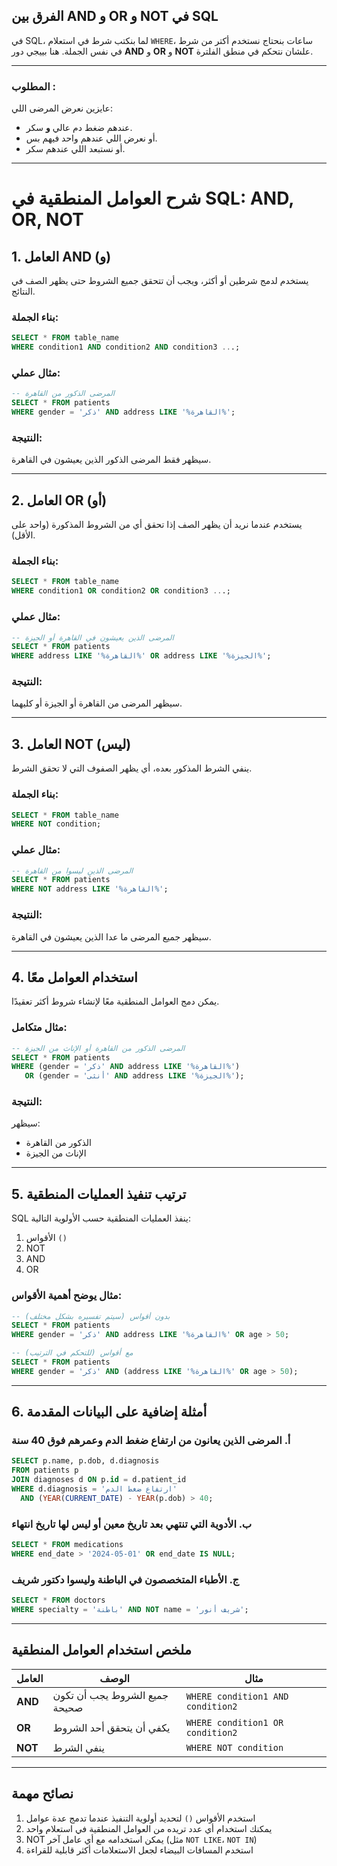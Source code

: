 ## الفرق بين AND و OR و NOT في SQL

في SQL، لما بنكتب شرط في استعلام `WHERE`، ساعات بنحتاج نستخدم أكتر من شرط في نفس الجملة. هنا بييجي دور **AND** و **OR** و **NOT** علشان نتحكم في منطق الفلترة.

---

### المطلوب :
عايزين نعرض المرضى اللي:
- عندهم ضغط دم عالي **و** سكر.
- أو نعرض اللي عندهم واحد فيهم بس.
- أو نستبعد اللي عندهم سكر.

---

# **شرح العوامل المنطقية في SQL: AND, OR, NOT**

## **1. العامل AND (و)**
يستخدم لدمج شرطين أو أكثر، ويجب أن تتحقق جميع الشروط حتى يظهر الصف في النتائج.

### **بناء الجملة:**
```sql
SELECT * FROM table_name 
WHERE condition1 AND condition2 AND condition3 ...;
```

### **مثال عملي:**
```sql
-- المرضى الذكور من القاهرة
SELECT * FROM patients
WHERE gender = 'ذكر' AND address LIKE '%القاهرة%';
```

### **النتيجة:**
سيظهر فقط المرضى الذكور الذين يعيشون في القاهرة.

---

## **2. العامل OR (أو)**
يستخدم عندما نريد أن يظهر الصف إذا تحقق أي من الشروط المذكورة (واحد على الأقل).

### **بناء الجملة:**
```sql
SELECT * FROM table_name 
WHERE condition1 OR condition2 OR condition3 ...;
```

### **مثال عملي:**
```sql
-- المرضى الذين يعيشون في القاهرة أو الجيزة
SELECT * FROM patients
WHERE address LIKE '%القاهرة%' OR address LIKE '%الجيزة%';
```

### **النتيجة:**
سيظهر المرضى من القاهرة أو الجيزة أو كليهما.

---

## **3. العامل NOT (ليس)**
ينفي الشرط المذكور بعده، أي يظهر الصفوف التي لا تحقق الشرط.

### **بناء الجملة:**
```sql
SELECT * FROM table_name 
WHERE NOT condition;
```

### **مثال عملي:**
```sql
-- المرضى الذين ليسوا من القاهرة
SELECT * FROM patients
WHERE NOT address LIKE '%القاهرة%';
```

### **النتيجة:**
سيظهر جميع المرضى ما عدا الذين يعيشون في القاهرة.

---

## **4. استخدام العوامل معًا**
يمكن دمج العوامل المنطقية معًا لإنشاء شروط أكثر تعقيدًا.

### **مثال متكامل:**
```sql
-- المرضى الذكور من القاهرة أو الإناث من الجيزة
SELECT * FROM patients
WHERE (gender = 'ذكر' AND address LIKE '%القاهرة%')
   OR (gender = 'أنثى' AND address LIKE '%الجيزة%');
```

### **النتيجة:**
سيظهر:
- الذكور من القاهرة
- الإناث من الجيزة

---

## **5. ترتيب تنفيذ العمليات المنطقية**
SQL ينفذ العمليات المنطقية حسب الأولوية التالية:
1. الأقواس `()`
2. NOT
3. AND
4. OR

### **مثال يوضح أهمية الأقواس:**
```sql
-- بدون أقواس (سيتم تفسيره بشكل مختلف)
SELECT * FROM patients
WHERE gender = 'ذكر' AND address LIKE '%القاهرة%' OR age > 50;

-- مع أقواس (للتحكم في الترتيب)
SELECT * FROM patients
WHERE gender = 'ذكر' AND (address LIKE '%القاهرة%' OR age > 50);
```

---

## **6. أمثلة إضافية على البيانات المقدمة**

### **أ. المرضى الذين يعانون من ارتفاع ضغط الدم وعمرهم فوق 40 سنة**
```sql
SELECT p.name, p.dob, d.diagnosis
FROM patients p
JOIN diagnoses d ON p.id = d.patient_id
WHERE d.diagnosis = 'ارتفاع ضغط الدم' 
  AND (YEAR(CURRENT_DATE) - YEAR(p.dob) > 40;
```

### **ب. الأدوية التي تنتهي بعد تاريخ معين أو ليس لها تاريخ انتهاء**
```sql
SELECT * FROM medications
WHERE end_date > '2024-05-01' OR end_date IS NULL;
```

### **ج. الأطباء المتخصصون في الباطنة وليسوا دكتور شريف**
```sql
SELECT * FROM doctors
WHERE specialty = 'باطنة' AND NOT name = 'شريف أنور';
```

---

## **ملخص استخدام العوامل المنطقية**

| العامل | الوصف | مثال |
|--------|-------|-------|
| **AND** | جميع الشروط يجب أن تكون صحيحة | `WHERE condition1 AND condition2` |
| **OR** | يكفي أن يتحقق أحد الشروط | `WHERE condition1 OR condition2` |
| **NOT** | ينفي الشرط | `WHERE NOT condition` |

---

## **نصائح مهمة**
1. استخدم الأقواس `()` لتحديد أولوية التنفيذ عندما تدمج عدة عوامل
2. يمكنك استخدام أي عدد تريده من العوامل المنطقية في استعلام واحد
3. NOT يمكن استخدامه مع أي عامل آخر (مثل `NOT LIKE`، `NOT IN`)
4. استخدم المسافات البيضاء لجعل الاستعلامات أكثر قابلية للقراءة